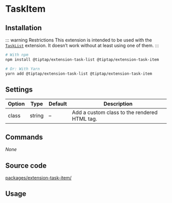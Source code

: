 # TaskItem

## Installation
::: warning Restrictions
This extension is intended to be used with the [`TaskList`](/api/extensions/task-list) extension. It doesn’t work without at least using one of them.
:::

```bash
# With npm
npm install @tiptap/extension-task-list @tiptap/extension-task-item

# Or: With Yarn
yarn add @tiptap/extension-task-list @tiptap/extension-task-item
```

## Settings
| Option | Type   | Default | Description                                  |
| ------ | ------ | ------- | -------------------------------------------- |
| class  | string | –       | Add a custom class to the rendered HTML tag. |

## Commands
*None*

## Source code
[packages/extension-task-item/](https://github.com/ueberdosis/tiptap-next/blob/main/packages/extension-task-item/)

## Usage
<demo name="Nodes/TaskItem" />

